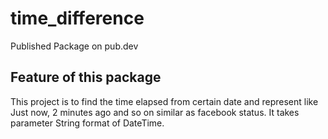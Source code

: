 # time_difference

Published Package on pub.dev 

## Feature of this package

This project is to find the time elapsed from certain date and represent like Just now, 2 minutes ago and so on similar as facebook status. It takes parameter String format of DateTime.




